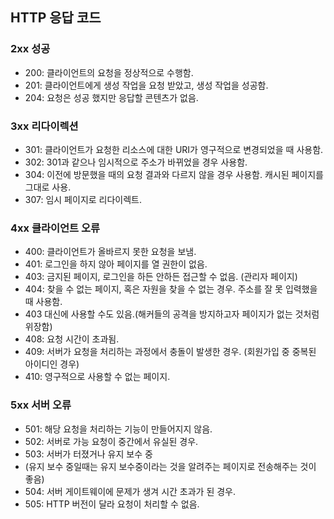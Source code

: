 ﻿## HTTP 응답 코드

### 2xx 성공

- 200: 클라이언트의 요청을 정상적으로 수행함.
- 201: 클라이언트에게 생성 작업을 요청 받았고, 생성 작업을 성공함.
- 204: 요청은 성공 했지만 응답할 콘텐츠가 없음.

### 3xx 리다이렉션

- 301: 클라이언트가 요청한 리소스에 대한 URI가 영구적으로 변경되었을 때 사용함.
- 302: 301과 같으나 임시적으로 주소가 바뀌었을 경우 사용함.
- 304: 이전에 방문했을 때의 요청 결과와 다르지 않을 경우 사용함. 캐시된 페이지를 그대로 사용.
- 307: 임시 페이지로 리다이렉트.

### 4xx 클라이언트 오류

- 400: 클라이언트가 올바르지 못한 요청을 보냄.
- 401: 로그인을 하지 않아 페이지를 열 권한이 없음.
- 403: 금지된 페이지, 로그인을 하든 안하든 접근할 수 없음. (관리자 페이지)
- 404: 찾을 수 없는 페이지, 혹은 자원을 찾을 수 없는 경우. 주소를 잘 못 입력했을 때 사용함.
- 403 대신에 사용할 수도 있음.(해커들의 공격을 방지하고자 페이지가 없는 것처럼 위장함)
- 408: 요청 시간이 초과됨.
- 409: 서버가 요청을 처리하는 과정에서 충돌이 발생한 경우. (회원가입 중 중복된 아이디인 경우)
- 410: 영구적으로 사용할 수 없는 페이지.

### 5xx 서버 오류

- 501: 해당 요청을 처리하는 기능이 만들어지지 않음.
- 502: 서버로 가능 요청이 중간에서 유실된 경우.
- 503: 서버가 터졌거나 유지 보수 중
- (유지 보수 중일때는 유지 보수중이라는 것을 알려주는 페이지로 전송해주는 것이 좋음)
- 504: 서버 게이트웨이에 문제가 생겨 시간 초과가 된 경우.
- 505: HTTP 버전이 달라 요청이 처리할 수 없음.